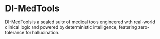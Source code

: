 # DI-MedTools
DI-MedTools is a sealed suite of medical tools engineered with real-world clinical logic and powered by deterministic intelligence, featuring zero-tolerance for hallucination.
